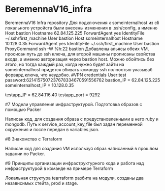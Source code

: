 # BeremennaV16_infra
BeremennaV16 Infra repository
Для подключения к someinternalhost из cli локального устройста были внесены изменения в .ssh/config, а именно
Host bastion
	Hostname 62.84.125.225
	ForwardAgent yes
	IdentityFile ~/.ssh/first_machine
	User bastion
Host someinternalhost
        Hostname 10.128.0.35
        ForwardAgent yes
        IdentityFile ~/.ssh/first_machine
        User bastion
	ProxyCommand ssh -W %h:22 bastion
Добавлены альясы обеих VM, просисан путь до ssh ключа, для второй машины прописаны свойства входа, а именно авторизация через bastion host.
Можно обойтись без этого, но тогда каждый раз, когда нужно будет зайти на someinternalhost придется вбивать команду ssh полностью указываб форвард ключа, что неудобно.
#VPN credentials
User:test
password:6214157507237678334670591556762
bastion_IP = 62.84.125.225
someinternalhost_IP = 10.128.0.35


testapp_IP = 62.84.116.40
testapp_port = 9292



#7 Модели управления инфраструктурой. Подготовка образов с помощью Packer

Написан код, для создания образа с предустановленными в него ruby и mongodb. Путь к service_account_key_file был задан переменной окружения и после передан в variables.json.

#8 Знакомство с Terraform

Написан код для создания VM используя образ написанный в прошлом задании по Packer.

#9 Принципы организации инфраструктурного кода и работа над инфраструктурой в команде на примере Terraform

Локальная структура tearraform разбита на модули, созданы два независимых стейта, prod и stage.
